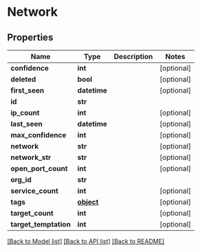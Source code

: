 # Network

## Properties
Name | Type | Description | Notes
------------ | ------------- | ------------- | -------------
**confidence** | **int** |  | [optional] 
**deleted** | **bool** |  | [optional] 
**first_seen** | **datetime** |  | [optional] 
**id** | **str** |  | 
**ip_count** | **int** |  | [optional] 
**last_seen** | **datetime** |  | [optional] 
**max_confidence** | **int** |  | [optional] 
**network** | **str** |  | [optional] 
**network_str** | **str** |  | [optional] 
**open_port_count** | **int** |  | [optional] 
**org_id** | **str** |  | 
**service_count** | **int** |  | [optional] 
**tags** | [**object**](.md) |  | [optional] 
**target_count** | **int** |  | [optional] 
**target_temptation** | **int** |  | [optional] 

[[Back to Model list]](../README.md#documentation-for-models) [[Back to API list]](../README.md#documentation-for-api-endpoints) [[Back to README]](../README.md)


